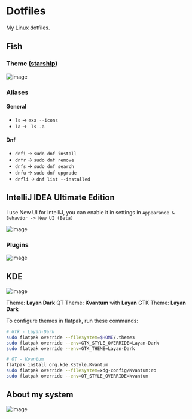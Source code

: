 # Dotfiles

My Linux dotfiles.

## Fish

### Theme ([starship](https://starship.rs))

![image](https://github.com/M3DZIK/dotfiles/assets/87065584/95c75e69-61bf-43a5-968b-2b302f7e301d)

### Aliases

#### General
- `ls` -> `exa --icons`
- `la` -> ` ls -a`

#### Dnf
- `dnfi` -> `sudo dnf install`
- `dnfr` -> `sudo dnf remove`
- `dnfs` -> `sudo dnf search`
- `dnfu` -> `sudo dnf upgrade`
- `dnfli` -> `dnf list --installed`

## IntelliJ IDEA Ultimate Edition

I use New UI for IntelliJ, you can enable it in settings in `Appearance & Behavior -> New UI (Beta)`

![image](https://github.com/M3DZIK/dotfiles/assets/87065584/8f1afa51-2381-4bf9-a4c3-d43ec41112d1)

### Plugins

![image](https://github.com/M3DZIK/dotfiles/assets/87065584/41e26981-ab07-4d1c-b168-6f004f0a3105)

## KDE

![image](https://github.com/M3DZIK/dotfiles/assets/87065584/32b0deef-304c-4bf3-bf81-7418329c41dd)

Theme: **Layan Dark**
QT Theme: **Kvantum** with **Layan**
GTK Theme: **Layan Dark**

To configure themes in flatpak, run these commands:
```bash
# Gtk - Layan-Dark
sudo flatpak override --filesystem=$HOME/.themes
sudo flatpak override --env=GTK_STYLE_OVERRIDE=Layan-Dark
sudo flatpak override --env=GTK_THEME=Layan-Dark

# QT - Kvantum
flatpak install org.kde.KStyle.Kvantum
sudo flatpak override --filesystem=xdg-config/Kvantum:ro
sudo flatpak override --env=QT_STYLE_OVERRIDE=kvantum
```

## About my system

![image](https://github.com/M3DZIK/dotfiles/assets/87065584/4f59ac4e-7eca-4531-a1e2-ff161e777fcd)
